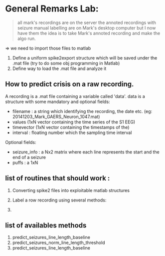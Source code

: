 # General Remarks Lab:

> all mark's recordings are on the server
> the annoted recordings with seizure manual labelling are on Mark's desktop computer but I now have them
> the idea is to take Mark's annoted recording and make the algo run.

=> we need to import those files to matlab

1. Define a uniform spike2export structure which will be saved under the .mat file (try to do some obj programming in Matlab)
2. Define way to load the .mat file and analyze it


## How to predict crisis on a raw recording.

A recording is a .mat file containing a variable called 'data'. data is a structure with some mandatory and optional fields:

- filename : a string which identifying the recording, the date etc. (eg: 20141203_Mark_GAERS_Neuron_1047.mat)
- values (1xN vector containing the time series of the S1 EEG)
- timevector (1xN vector containing the timestamps of the)
- interval : floating number which the sampling time interval

Optional fields:
- seizure_info : a Nx2 matrix where each line represents the start and the end of a seizure
- puffs : a 1xN


## list of routines that should work :

1. Converting spike2 files into exploitable matlab structures

2. Label a row recording using several methods:

3. 

## list of availables methods

1. predict_seizures_line_length_baseline
2. predict_seizures_norm_line_length_threshold
3. predict_seizures_line_length_baseline

